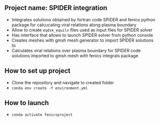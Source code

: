 ## Project name: SPIDER integration
- Integrates solutions obtained by fortran code SPIDER and fenics python package for calcucating viral relations along plasma boundary
- Allow to create `eqdsk_equilx` files used as input files for SPIDER solver
- Has interface that allows to launch SPIDER solver from python console 
- Creates meshes with gmsh mesh generator to import SPIDER solutions to
- Calculates viral relations over plasma boundary for SPIDER code solutions imported to gmsh mesh with fenics integrals package

## How to set up project
- Clone the repository and navigate to created folder
- `conda env create -f environment.yml`

## How to launch
- `conda activate fenicsproject`
